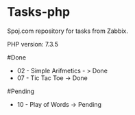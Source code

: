 # Tasks-php
Spoj.com repository for tasks from Zabbix.
 
PHP version: 7.3.5
 
#Done
<ul>
<li> 02 - Simple Arifmetics - > Done</li>
<li>07 - Tic Tac Toe -> Done </li>
</ul>

#Pending
<ul>
<li>10 - Play of Words -> Pending</li>
</li>
</ul>
